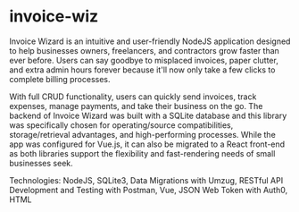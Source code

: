 # invoice-wiz

Invoice Wizard is an intuitive and user-friendly NodeJS application designed to help businesses owners, freelancers, and contractors grow faster than ever before. Users can say goodbye to misplaced invoices, paper clutter, and extra admin hours forever because it'll now only take a few clicks to complete billing processes. 

With full CRUD functionality, users can quickly send invoices, track expenses, manage payments, and take their business on the go. The backend of Invoice Wizard was built with a SQLite database and this library was specifically chosen for operating/source compatibilities, storage/retrieval advantages, and high-performing processes. While the app was configured for Vue.js, it can also be migrated to a React front-end as both libraries support the flexibility and fast-rendering needs of small businesses seek.

Technologies: NodeJS, SQLite3, Data Migrations with Umzug, RESTful API Development and Testing with Postman, Vue, JSON Web Token with Auth0, HTML
